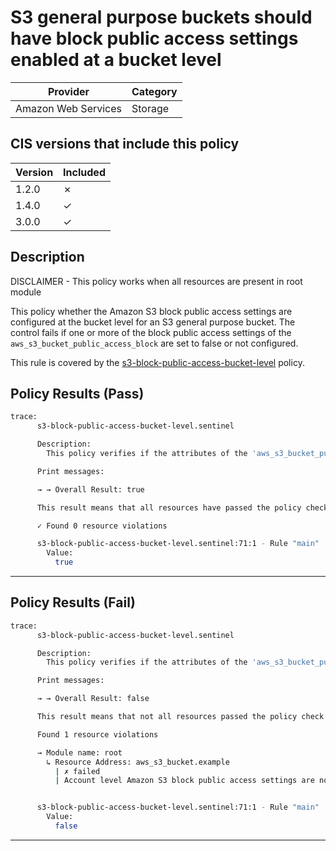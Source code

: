 # S3 general purpose buckets should have block public access settings enabled at a bucket level

| Provider            | Category     |
|---------------------|--------------|
| Amazon Web Services | Storage      |

## CIS versions that include this policy

| Version | Included |
|---------|----------|
| 1.2.0   | &cross;  |
| 1.4.0   | &check;  |
| 3.0.0   | &check;  |

## Description

DISCLAIMER - This policy works when all resources are present in root module

This policy whether the Amazon S3 block public access settings are configured at the bucket level for an S3 general purpose bucket. The control fails if one or more of the block public access settings of the `aws_s3_bucket_public_access_block` are set to false or not configured.

This rule is covered by the [s3-block-public-access-bucket-level](https://github.com/hashicorp/policy-library-CIS-Policy-Set-for-AWS-Terraform/blob/main/policies/s3/s3-block-public-access-bucket-level.sentinel) policy.

## Policy Results (Pass)
```bash
trace:
      s3-block-public-access-bucket-level.sentinel

      Description:
        This policy verifies if the attributes of the 'aws_s3_bucket_public_access_block' resource (if present) blocks public access of an S3 general purpose bucket.

      Print messages:

      → → Overall Result: true

      This result means that all resources have passed the policy check for the policy s3-block-public-access-bucket-level.

      ✓ Found 0 resource violations

      s3-block-public-access-bucket-level.sentinel:71:1 - Rule "main"
        Value:
          true
```

---

## Policy Results (Fail)
```bash
trace:
      s3-block-public-access-bucket-level.sentinel

      Description:
        This policy verifies if the attributes of the 'aws_s3_bucket_public_access_block' resource (if present) blocks public access of an S3 general purpose bucket.

      Print messages:

      → → Overall Result: false

      This result means that not all resources passed the policy check and the protected behavior is not allowed for the policy s3-block-public-access-bucket-level.

      Found 1 resource violations

      → Module name: root
        ↳ Resource Address: aws_s3_bucket.example
          | ✗ failed
          | Account level Amazon S3 block public access settings are not compliant. Refer to https://docs.aws.amazon.com/securityhub/latest/userguide/s3-controls.html#s3-8 for more details.


      s3-block-public-access-bucket-level.sentinel:71:1 - Rule "main"
        Value:
          false
```

---